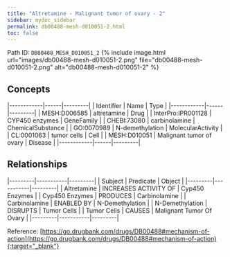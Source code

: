 ```yaml
---
title: "Altretamine - Malignant tumor of ovary - 2"
sidebar: mydoc_sidebar
permalink: db00488-mesh-d010051-2.html
toc: false 
---
```



Path ID: `DB00488_MESH_D010051_2`
{% include image.html url="images/db00488-mesh-d010051-2.png" file="db00488-mesh-d010051-2.png" alt="db00488-mesh-d010051-2" %}

## Concepts

|------------|------|---------|
| Identifier | Name | Type    |
|------------|------|---------|
| MESH:D006585 | altretamine | Drug |
| InterPro:IPR001128 | CYP450 enzymes | GeneFamily |
| CHEBI:73080 | carbinolamine | ChemicalSubstance |
| GO:0070989 | N-demethylation | MolecularActivity |
| CL:0001063 | tumor cells | Cell |
| MESH:D010051 | Malignant tumor of ovary | Disease |
|------------|------|---------|

## Relationships

|---------|-----------|---------|
| Subject | Predicate | Object  |
|---------|-----------|---------|
| Altretamine | INCREASES ACTIVITY OF | Cyp450 Enzymes |
| Cyp450 Enzymes | PRODUCES | Carbinolamine |
| Carbinolamine | ENABLED BY | N-Demethylation |
| N-Demethylation | DISRUPTS | Tumor Cells |
| Tumor Cells | CAUSES | Malignant Tumor Of Ovary |
|---------|-----------|---------|

Reference: [https://go.drugbank.com/drugs/DB00488#mechanism-of-action](https://go.drugbank.com/drugs/DB00488#mechanism-of-action){:target="_blank"}